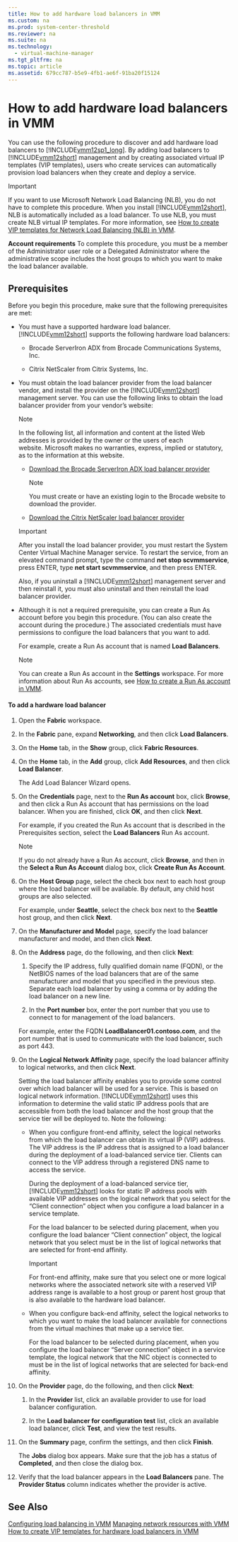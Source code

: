 ```yaml
---
title: How to add hardware load balancers in VMM
ms.custom: na
ms.prod: system-center-threshold
ms.reviewer: na
ms.suite: na
ms.technology: 
  - virtual-machine-manager
ms.tgt_pltfrm: na
ms.topic: article
ms.assetid: 679cc787-b5e9-4fb1-ae6f-91ba20f15124
---
```

# How to add hardware load balancers in VMM
You can use the following procedure to discover and add hardware load balancers to [!INCLUDE[vmm12sp1_long](../Token/vmm12sp1_long_md.md)]. By adding load balancers to [!INCLUDE[vmm12short](../Token/vmm12short_md.md)] management and by creating associated virtual IP templates \(VIP templates\), users who create services can automatically provision load balancers when they create and deploy a service.

> [!IMPORTANT]
> If you want to use Microsoft Network Load Balancing \(NLB\), you do not have to complete this procedure. When you install [!INCLUDE[vmm12short](../Token/vmm12short_md.md)], NLB is automatically included as a load balancer. To use NLB, you must create NLB virtual IP templates. For more information, see [How to create VIP templates for Network Load Balancing &#40;NLB&#41; in VMM](../Topic/How-to-create-VIP-templates-for-Network-Load-Balancing--NLB--in-VMM.md).

**Account requirements** To complete this procedure, you must be a member of the Administrator user role or a Delegated Administrator where the administrative scope includes the host groups to which you want to make the load balancer available.

## Prerequisites
Before you begin this procedure, make sure that the following prerequisites are met:

-   You must have a supported hardware load balancer. [!INCLUDE[vmm12short](../Token/vmm12short_md.md)] supports the following hardware load balancers:

    -   Brocade ServerIron ADX from Brocade Communications Systems, Inc.

    -   Citrix NetScaler from Citrix Systems, Inc.

-   You must obtain the load balancer provider from the load balancer vendor, and install the provider on the [!INCLUDE[vmm12short](../Token/vmm12short_md.md)] management server. You can use the following links to obtain the load balancer provider from your vendor’s website:

    > [!NOTE]
    > In the following list, all information and content at the listed Web addresses is provided by the owner or the users of each website. Microsoft makes no warranties, express, implied or statutory, as to the information at this website.

    -   [Download the Brocade ServerIron ADX load balancer provider](http://www.brocade.com/partnerships/technology-alliance-partners/partner-details/microsoft/microsoft-systems-center/index.page)

        > [!NOTE]
        > You must create or have an existing login to the Brocade website to download the provider.

    -   [Download the Citrix NetScaler load balancer provider](https://www.citrix.com/community.html)

    > [!IMPORTANT]
    > After you install the load balancer provider, you must restart the System Center Virtual Machine Manager service. To restart the service, from an elevated command prompt, type the command **net stop scvmmservice**, press ENTER, type **net start scvmmservice**, and then press ENTER.
    > 
    > Also, if you uninstall a [!INCLUDE[vmm12short](../Token/vmm12short_md.md)] management server and then reinstall it, you must also uninstall and then reinstall the load balancer provider.

-   Although it is not a required prerequisite, you can create a Run As account before you begin this procedure. \(You can also create the account during the procedure.\) The associated credentials must have permissions to configure the load balancers that you want to add.

    For example, create a Run As account that is named **Load Balancers**.

    > [!NOTE]
    > You can create a Run As account in the **Settings** workspace. For more information about Run As accounts, see [How to create a Run As account in VMM](../Topic/How-to-create-a-Run-As-account-in-VMM.md).

#### To add a hardware load balancer

1.  Open the **Fabric** workspace.

2.  In the **Fabric** pane, expand **Networking**, and then click **Load Balancers**.

3.  On the **Home** tab, in the **Show** group, click **Fabric Resources**.

4.  On the **Home** tab, in the **Add** group, click **Add Resources**, and then click **Load Balancer**.

    The Add Load Balancer Wizard opens.

5.  On the **Credentials** page, next to the **Run As account** box, click **Browse**, and then click a Run As account that has permissions on the load balancer. When you are finished, click **OK**, and then click **Next**.

    For example, if you created the Run As account that is described in the Prerequisites section, select the **Load Balancers** Run As account.

    > [!NOTE]
    > If you do not already have a Run As account, click **Browse**, and then in the **Select a Run As Account** dialog box, click **Create Run As Account**.

6.  On the **Host Group** page, select the check box next to each host group where the load balancer will be available. By default, any child host groups are also selected.

    For example, under **Seattle**, select the check box next to the **Seattle** host group, and then click **Next**.

7.  On the **Manufacturer and Model** page, specify the load balancer manufacturer and model, and then click **Next**.

8.  On the **Address** page, do the following, and then click **Next**:

    1.  Specify the IP address, fully qualified domain name \(FQDN\), or the NetBIOS names of the load balancers that are of the same manufacturer and model that you specified in the previous step. Separate each load balancer by using a comma or by adding the load balancer on a new line.

    2.  In the **Port number** box, enter the port number that you use to connect to for management of the load balancers.

    For example, enter the FQDN **LoadBalancer01.contoso.com**, and the port number that is used to communicate with the load balancer, such as port 443.

9. On the **Logical Network Affinity** page, specify the load balancer affinity to logical networks, and then click **Next**.

    Setting the load balancer affinity enables you to provide some control over which load balancer will be used for a service. This is based on logical network information. [!INCLUDE[vmm12short](../Token/vmm12short_md.md)] uses this information to determine the valid static IP address pools that are accessible from both the load balancer and the host group that the service tier will be deployed to. Note the following:

    -   When you configure front\-end affinity, select the logical networks from which the load balancer can obtain its virtual IP \(VIP\) address. The VIP address is the IP address that is assigned to a load balancer during the deployment of a load\-balanced service tier. Clients can connect to the VIP address through a registered DNS name to access the service.

        During the deployment of a load\-balanced service tier, [!INCLUDE[vmm12short](../Token/vmm12short_md.md)] looks for static IP address pools with available VIP addresses on the logical network that you select for the “Client connection” object when you configure a load balancer in a service template.

        For the load balancer to be selected during placement, when you configure the load balancer “Client connection” object, the logical network that you select must be in the list of logical networks that are selected for front\-end affinity.

        > [!IMPORTANT]
        > For front\-end affinity, make sure that you select one or more logical networks where the associated network site with a reserved VIP address range is available to a host group or parent host group that is also available to the hardware load balancer.

    -   When you configure back\-end affinity, select the logical networks to which you want to make the load balancer available for connections from the virtual machines that make up a service tier.

        For the load balancer to be selected during placement, when you configure the load balancer “Server connection” object in a service template, the logical network that the NIC object is connected to must be in the list of logical networks that are selected for back\-end affinity.

10. On the **Provider** page, do the following, and then click **Next**:

    1.  In the **Provider** list, click an available provider to use for load balancer configuration.

    2.  In the **Load balancer for configuration test** list, click an available load balancer, click **Test**, and view the test results.

11. On the **Summary** page, confirm the settings, and then click **Finish**.

    The **Jobs** dialog box appears. Make sure that the job has a status of **Completed**, and then close the dialog box.

12. Verify that the load balancer appears in the **Load Balancers** pane. The **Provider Status** column indicates whether the provider is active.

## See Also
[Configuring load balancing in VMM](../Topic/Configuring-load-balancing-in-VMM.md)
[Managing network resources with VMM](../Topic/Managing-network-resources-with-VMM.md)
[How to create VIP templates for hardware load balancers in VMM](../Topic/How-to-create-VIP-templates-for-hardware-load-balancers-in-VMM.md)

